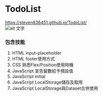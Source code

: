 # TodoList
<https://steven836451.github.io/TodoList/>  
![alt 文字](https://upload.cc/i1/2019/11/27/v2skxE.png "預覽")  

### 包含技能
1. HTML input-placeholder
2. HTML footer使用方式
3. CSS 熟悉Flex/Position使用時機
4. JavaScript 宣告變數給予預設值
5. JavaScript initial
6. JavaScript LocalStorage儲存及取用
7. JavaScript LocalStorage與Dataset合併使用
